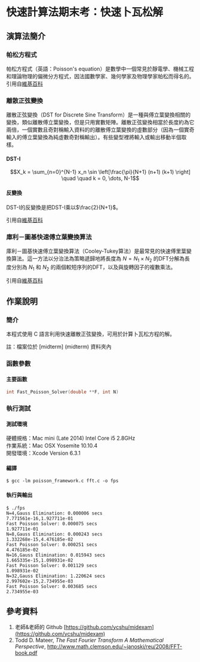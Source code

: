 # 快速計算法期末考：快速卜瓦松解


## 演算法簡介
### 帕松方程式
帕松方程式（英語：Poisson's equation）是數學中一個常見於靜電學、機械工程和理論物理的偏微分方程式，因法國數學家、幾何學家及物理學家帕松而得名的。
引用自[維基百科](https://zh.wikipedia.org/wiki/泊松方程)

### 離散正弦變換
離散正弦變換（DST for Discrete Sine Transform）是一種與傅立葉變換相關的變換，類似離散傅立葉變換，但是只用實數矩陣。離散正弦變換相當於長度約為它兩倍，一個實數且奇對稱輸入資料的的離散傅立葉變換的虛數部分（因為一個實奇輸入的傅立葉變換為純虛數奇對稱輸出）。有些變型裡將輸入或輸出移動半個取樣。
#### DST-I
$$X_k = \sum_{n=0}^{N-1} x_n \sin \left[\frac{\pi}{N+1} (n+1) (k+1) \right] \quad \quad k = 0, \dots, N-1$$

#### 反變換
DST-I的反變換是把DST-I乘以$\frac{2}{N+1}$。

引用自[維基百科](https://zh.wikipedia.org/wiki/离散正弦变换)


### 庫利－圖基快速傅立葉變換算法
庫利－圖基快速傅立葉變換算法（Cooley-Tukey算法）是最常見的快速傅里葉變換算法。這一方法以分治法為策略遞歸地將長度為 $N = N_1\times N_2$ 的DFT分解為長度分別為 $N_1$ 和 $N_2$ 的兩個較短序列的DFT，以及與旋轉因子的複數乘法。

引用自[維基百科](http://zh.wikipedia.org/wiki/库利－图基快速傅里叶变换算法)

## 作業說明
### 簡介
本程式使用 C 語言利用快速離散正弦變換，可用於計算卜瓦松方程的解。

註：檔案位於 [midterm] (midterm) 資料夾內

### 函數參數
#### 主要函數
````C
int Fast_Poisson_Solver(double **F, int N)
````

### 執行測試
#### 測試環境
硬體規格：Mac mini (Late 2014) Intel Core i5 2.8GHz
<br>作業系統：Mac OSX Yosemite 10.10.4
<br>開發環境：Xcode Version 6.3.1 
#### 編譯
````Shell
$ gcc -lm poisson_framework.c fft.c -o fps
````
#### 執行與輸出
````Shell
$ ./fps
N=4,Gauss Elimination: 0.000006 secs
7.771561e-16,1.927711e-01
Fast Poisson Solver: 0.000075 secs
1.927711e-01
N=8,Gauss Elimination: 0.000243 secs
1.332268e-15,4.476185e-02
Fast Poisson Solver: 0.000251 secs
4.476185e-02
N=16,Gauss Elimination: 0.015943 secs
1.665335e-15,1.098931e-02
Fast Poisson Solver: 0.001129 secs
1.098931e-02
N=32,Gauss Elimination: 1.220624 secs
2.997602e-15,2.734955e-03
Fast Poisson Solver: 0.003685 secs
2.734955e-03
````	
## 參考資料
1. 老師&老師的 Github [https://github.com/ycshu/midexam](https://github.com/ycshu/midexam)
2. Todd D. Mateer, *The Fast Fourier Transform
A Mathematical Perspective*, <http://www.math.clemson.edu/~janoski/reu/2008/FFT-book.pdf>



	
